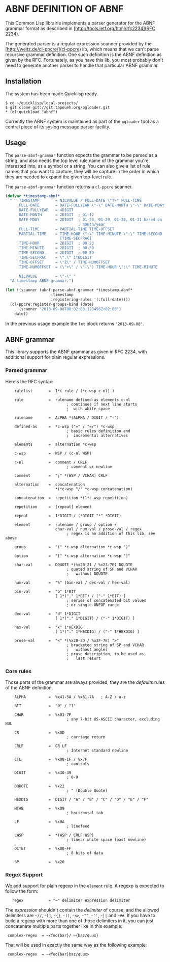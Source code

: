 # ABNF DEFINITION OF ABNF

This Common Lisp librairie implements a parser generator for the ABNF
grammar format as described in [http://tools.ietf.org/html/rfc2234](RFC
2234).

The generated parser is a regular expression scanner provided by the
[http://weitz.de/cl-ppcre/](cl-ppcre) lib, which means that we can't parse
recursive grammar definition. One such definition is the ABNF definition as
given by the RFC. Fortunately, as you have this lib, you most probably don't
need to generate another parser to handle that particular ABNF grammar.

## Installation

The system has been made Quicklisp ready.

    $ cd ~/quicklisp/local-projects/
	$ git clone git://git.tapoueh.org/pgloader.git
	* (ql:quickload "abnf")

Currently the ABNF system is maintained as part of the `pgloader` tool as a
central piece of its syslog message parser facility.

## Usage

The `parse-abnf-grammar` function expects the grammar to be parsed as a
string, and also needs the top level rule name of the grammar you're
interested into, as a symbol or a string. You can also give a list of rule
names that you want to capture, they will be capture in the order in which
they are needed to expand the given top-level rule.

The `parse-abnf-grammar` function returns a `cl-ppcre` scanner.

~~~ {#example.lisp .commonlisp .numberLines}
(defvar *timestamp-abnf*
  "   TIMESTAMP       = NILVALUE / FULL-DATE \"T\" FULL-TIME
      FULL-DATE       = DATE-FULLYEAR \"-\" DATE-MONTH \"-\" DATE-MDAY
      DATE-FULLYEAR   = 4DIGIT
      DATE-MONTH      = 2DIGIT  ; 01-12
      DATE-MDAY       = 2DIGIT  ; 01-28, 01-29, 01-30, 01-31 based on
                                ; month/year
      FULL-TIME       = PARTIAL-TIME TIME-OFFSET
      PARTIAL-TIME    = TIME-HOUR \":\" TIME-MINUTE \":\" TIME-SECOND
                        [TIME-SECFRAC]
      TIME-HOUR       = 2DIGIT  ; 00-23
      TIME-MINUTE     = 2DIGIT  ; 00-59
      TIME-SECOND     = 2DIGIT  ; 00-59
      TIME-SECFRAC    = \".\" 1*6DIGIT
      TIME-OFFSET     = \"Z\" / TIME-NUMOFFSET
      TIME-NUMOFFSET  = (\"+\" / \"-\") TIME-HOUR \":\" TIME-MINUTE

      NILVALUE        = \"-\" "
  "A timestamp ABNF grammar.")

(let ((scanner (abnf:parse-abnf-grammar *timestamp-abnf*
					:timestamp
					:registering-rules '(:full-date))))
  (cl-ppcre:register-groups-bind (date)
      (scanner "2013-09-08T00:02:03.123456Z+02:00")
    date))
~~~

In the previous usage example the `let` block returns `"2013-09-08"`.

## ABNF grammar

This library supports the ABNF grammar as given in RFC 2234, with additional
support for plain regular expressions.

### Parsed grammar

Here's the RFC syntax:

        rulelist       =  1*( rule / (*c-wsp c-nl) )

        rule           =  rulename defined-as elements c-nl
                               ; continues if next line starts
                               ;  with white space

        rulename       =  ALPHA *(ALPHA / DIGIT / "-")

        defined-as     =  *c-wsp ("=" / "=/") *c-wsp
                               ; basic rules definition and
                               ;  incremental alternatives

        elements       =  alternation *c-wsp

        c-wsp          =  WSP / (c-nl WSP)

        c-nl           =  comment / CRLF
                               ; comment or newline

        comment        =  ";" *(WSP / VCHAR) CRLF

        alternation    =  concatenation
                          *(*c-wsp "/" *c-wsp concatenation)

        concatenation  =  repetition *(1*c-wsp repetition)

        repetition     =  [repeat] element

        repeat         =  1*DIGIT / (*DIGIT "*" *DIGIT)

        element        =  rulename / group / option /
                          char-val / num-val / prose-val / regex
                               ; regex is an addition of this lib, see above

        group          =  "(" *c-wsp alternation *c-wsp ")"

        option         =  "[" *c-wsp alternation *c-wsp "]"

        char-val       =  DQUOTE *(%x20-21 / %x23-7E) DQUOTE
                               ; quoted string of SP and VCHAR
                               ;   without DQUOTE

        num-val        =  "%" (bin-val / dec-val / hex-val)

        bin-val        =  "b" 1*BIT
                          [ 1*("." 1*BIT) / ("-" 1*BIT) ]
                               ; series of concatenated bit values
                               ; or single ONEOF range

        dec-val        =  "d" 1*DIGIT
                          [ 1*("." 1*DIGIT) / ("-" 1*DIGIT) ]

        hex-val        =  "x" 1*HEXDIG
                          [ 1*("." 1*HEXDIG) / ("-" 1*HEXDIG) ]

        prose-val      =  "<" *(%x20-3D / %x3F-7E) ">"
                               ; bracketed string of SP and VCHAR
                               ;   without angles
                               ; prose description, to be used as
                               ;   last resort

### Core rules

Those parts of the grammar are always provided, they are the *defaults*
rules of the ABNF definition.

        ALPHA          =  %x41-5A / %x61-7A   ; A-Z / a-z

        BIT            =  "0" / "1"

        CHAR           =  %x01-7F
                               ; any 7-bit US-ASCII character, excluding NUL

        CR             =  %x0D
                               ; carriage return

        CRLF           =  CR LF
                               ; Internet standard newline

        CTL            =  %x00-1F / %x7F
                               ; controls

        DIGIT          =  %x30-39
                               ; 0-9

        DQUOTE         =  %x22
                               ; " (Double Quote)

        HEXDIG         =  DIGIT / "A" / "B" / "C" / "D" / "E" / "F"

        HTAB           =  %x09
                               ; horizontal tab

        LF             =  %x0A
                               ; linefeed

        LWSP           =  *(WSP / CRLF WSP)
                               ; linear white space (past newline)

        OCTET          =  %x00-FF
                               ; 8 bits of data

        SP             =  %x20

### Regex Support

We add support for plain regexp in the `element` rule. A regexp is expected
to follow the form:

       regex           = "~" delimiter expression delimiter

The *expression* shouldn't contain the *delimiter* of course, and the
allowed delimiters are `~//`, `~[]`, `~{}`, `~()`, `~<>`, `~""`, `~''`,
`~||` and `~##`. If you have to build a regexp with more than one of those
delimiters in it, you can just concatenate multiple parts together like in
this example:

     complex-regex  = ~/foo{bar}/ ~{baz/quux}

That will be used in exactly the same way as the following example:

     complex-regex  = ~<foo{bar}baz/quux>


